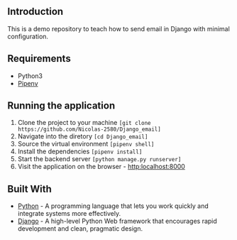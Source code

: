 ## Introduction

This is a demo repository to teach how to send email in Django with minimal configuration. 

## Requirements
* Python3
* [Pipenv](https://pypi.org/project/pipenv/)

## Running the application
1. Clone the project to your machine ```[git clone https://github.com/Nicolas-2580/Django_email]```
2. Navigate into the diretory ```[cd Django_email]```
3. Source the virtual environment ```[pipenv shell]```
4. Install the dependencies ```[pipenv install]```
5. Start the backend server ```[python manage.py runserver]```
6. Visit the application on the browser - [http:localhost:8000](http:localhost:8000)

## Built With

* [Python](https://www.python.org/) - A programming language that lets you work quickly and integrate systems more effectively.
* [Django](http://djangoproject.org/) - A high-level Python Web framework that encourages rapid development and clean, pragmatic design.

